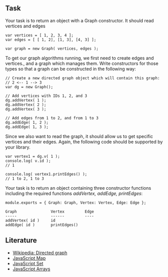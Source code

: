 

## Task

Your task is to return an object with a Graph constructor. It should read vertices and edges

    var vertices = [ 1, 2, 3, 4 ];
    var edges = [ [ 1, 2], [1, 3], [4, 3] ];
    
    var graph = new Graph( vertices, edges );
    
    
To get our graph algorithms running, we first need to create edges and vertices., and a graph which manages them.
Write constructors for those types so that a graph can be constructed in the following way:

    // Create a new directed graph object which will contain this graph:
    // 2 <-- 1 --> 3
    var dg = new Graph();
    
    // Add vertices with IDs 1, 2, and 3
    dg.addVertex( 1 );
    dg.addVertex( 2 );
    dg.addVertex( 3 );
    
    // Add edges from 1 to 2, and from 1 to 3
    dg.addEdge( 1, 2 );
    dg.addEdge( 1, 3 );
    
Since we also want to read the graph, it should allow us to get specific vertices and their edges. Again, the following
code should be supported by your library.


    var vertex1 = dg.v( 1 );
    console.log( v.id ); 
    // 1
    
    console.log( vertex1.printEdges() );
    // 1 to 2, 1 to 3
    
Your task is to return an object containing three constructor functions including the required functions *addVertex, addEdge, printEdges*:

    module.exports = { Graph: Graph, Vertex: Vertex, Edge: Edge };

    Graph               Vertex         Edge
    -----               ------         ----
    addVertex( id )     id
    addEdge( id )       printEdges()
    
    
## Literature

* [Wikipedia: Directed graph](https://en.wikipedia.org/wiki/Directed_graph)
* [JavaScript Map](https://developer.mozilla.org/en-US/docs/Web/JavaScript/Reference/Global_Objects/Map)
* [JavaScript Set](https://developer.mozilla.org/en-US/docs/Web/JavaScript/Reference/Global_Objects/Set)
* [JavaScript Arrays](https://developer.mozilla.org/en-US/docs/Web/JavaScript/Reference/Global_Objects/Array)